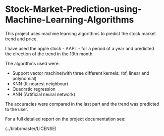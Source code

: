 # Stock-Market-Prediction-using-Machine-Learning-Algorithms

This project uses machine learning algorithms to predict the stock market trend and price. 

I have used the apple stock - AAPL - for a period of a year and predicted the direction of the trend in the 13th month.

The algorithms used were: 
- Support vector machine(with three different kernels: rbf, linear and polynomial)
- KNN (K-nearest neighbour)
- Quadratic regression
- ANN (Artificial neural network)

The accuracies were compared in the last part and the trend was predicted to the user.

For a full detailed report on the project documentation see:

(../blob/master/LICENSE)
